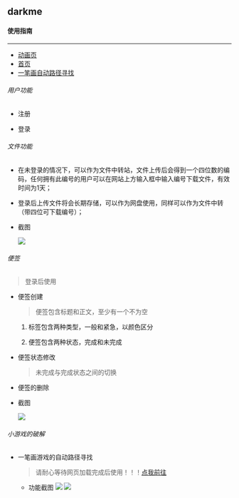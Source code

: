 ## darkme

#### 使用指南

---
- [动画页](https://darkme.cn)
- [首页](https://darkme.cn/index)
- [一笔画自动路径寻找](https://darkme.cn/stroke)

###### 用户功能

- 注册

- 登录

###### 文件功能

- 在未登录的情况下，可以作为文件中转站，文件上传后会得到一个四位数的编码，任何拥有此编号的用户可以在网站上方输入框中输入编号下载文件，有效时间为1天；

- 登录后上传文件将会长期存储，可以作为网盘使用，同样可以作为文件中转（带四位可下载编号）；

- 截图


  ![](https://ws2.sinaimg.cn/large/006tNbRwgy1fyfsf7hq93j32010u0n6u.jpg)

###### 便签

> 登录后使用

- 便签创建

  >  便签包含标题和正文，至少有一个不为空

  1. 标签包含两种类型，一般和紧急，以颜色区分

  2. 便签包含两种状态，完成和未完成

- 便签状态修改

  > 未完成与完成状态之间的切换

- 便签的删除

- 截图

  ![](https://ws2.sinaimg.cn/large/006tNbRwgy1fyfsfvg8dtj32010u0wno.jpg)



###### 小游戏的破解

- 一笔画游戏的自动路径寻找

  > 请耐心等待网页加载完成后使用！！！[点我前往](https://darkme.cn/stroke)

  - 功能截图
    ![](https://ws2.sinaimg.cn/large/006tNbRwgy1fygs7b0vq8j31g20u0753.jpg)
    ![](https://ws3.sinaimg.cn/large/006tNbRwgy1fyfsdv7c2vj31fa0u0gmk.jpg)



